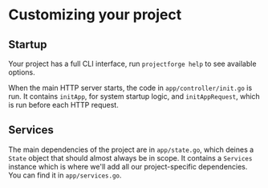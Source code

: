 # Customizing your project

## Startup

Your project has a full CLI interface, run `projectforge help` to see available options. 

When the main HTTP server starts, the code in `app/controller/init.go` is run. 
It contains `initApp`, for system startup logic, and `initAppRequest`, which is run before each HTTP request. 

## Services

The main dependencies of the project are in `app/state.go`, which deines a `State` object that should almost always be in scope. 
It contains a `Services` instance which is where we'll add all our project-specific dependencies. 
You can find it in `app/services.go`.

